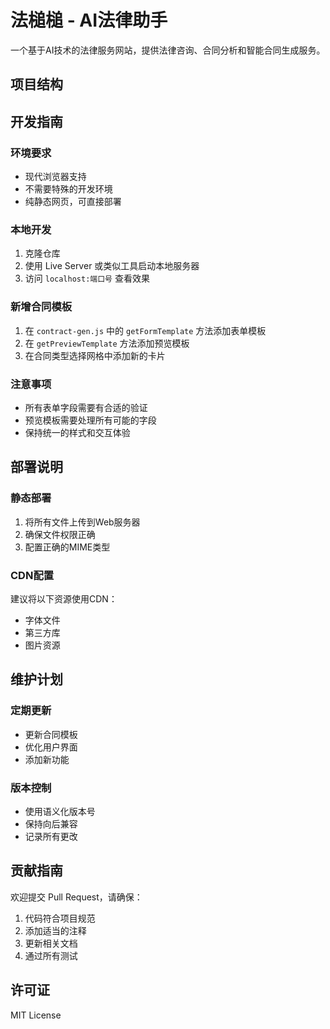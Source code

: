 # 法槌槌 - AI法律助手

一个基于AI技术的法律服务网站，提供法律咨询、合同分析和智能合同生成服务。

## 项目结构

## 开发指南

### 环境要求
- 现代浏览器支持
- 不需要特殊的开发环境
- 纯静态网页，可直接部署

### 本地开发
1. 克隆仓库
2. 使用 Live Server 或类似工具启动本地服务器
3. 访问 `localhost:端口号` 查看效果

### 新增合同模板
1. 在 `contract-gen.js` 中的 `getFormTemplate` 方法添加表单模板
2. 在 `getPreviewTemplate` 方法添加预览模板
3. 在合同类型选择网格中添加新的卡片

### 注意事项
- 所有表单字段需要有合适的验证
- 预览模板需要处理所有可能的字段
- 保持统一的样式和交互体验

## 部署说明

### 静态部署
1. 将所有文件上传到Web服务器
2. 确保文件权限正确
3. 配置正确的MIME类型

### CDN配置
建议将以下资源使用CDN：
- 字体文件
- 第三方库
- 图片资源

## 维护计划

### 定期更新
- 更新合同模板
- 优化用户界面
- 添加新功能

### 版本控制
- 使用语义化版本号
- 保持向后兼容
- 记录所有更改

## 贡献指南

欢迎提交 Pull Request，请确保：
1. 代码符合项目规范
2. 添加适当的注释
3. 更新相关文档
4. 通过所有测试

## 许可证

MIT License